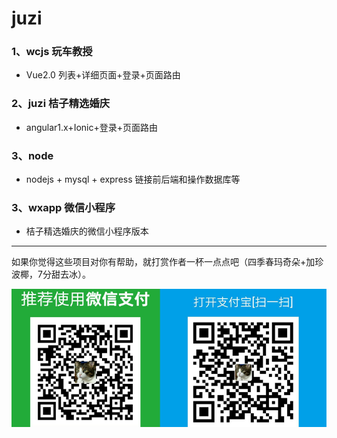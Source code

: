# juzi
### 1、wcjs 玩车教授
* Vue2.0 列表+详细页面+登录+页面路由
### 2、juzi 桔子精选婚庆
* angular1.x+Ionic+登录+页面路由
### 3、node
* nodejs + mysql + express 链接前后端和操作数据库等
### 3、wxapp 微信小程序
* 桔子精选婚庆的微信小程序版本

-------
如果你觉得这些项目对你有帮助，就打赏作者一杯一点点吧（四季春玛奇朵+加珍波椰，7分甜去冰）。

![donate](/juzi/web/donate.png)
